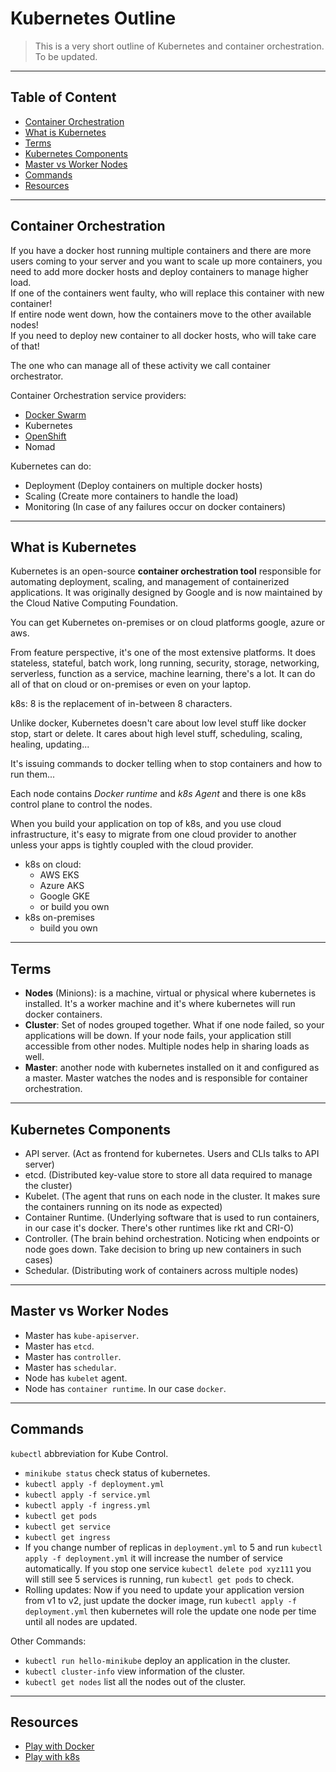 # Kubernetes Outline

> This is a very short outline of Kubernetes and container orchestration. To be updated.

***

## Table of Content

* [Container Orchestration](#container-orchestration)
* [What is Kubernetes](#what-is-kubernetes)
* [Terms](#terms)
* [Kubernetes Components](#kubernetes-components)
* [Master vs Worker Nodes](#master-vs-worker-nodes)
* [Commands](#commands)
* [Resources](#resources)

***

## Container Orchestration

If you have a docker host running multiple containers and there are more users coming to your server and you want to scale up more containers, you need to add more docker hosts and deploy containers to manage higher load.  
If one of the containers went faulty, who will replace this container with new container!  
If entire node went down, how the containers move to the other available nodes!  
If you need to deploy new container to all docker hosts, who will take care of that!

The one who can manage all of these activity we call container orchestrator.

Container Orchestration service providers:

* [Docker Swarm](./docker-outline.md)
* Kubernetes
* [OpenShift](./openshift-outline.md)
* Nomad

Kubernetes can do:

* Deployment (Deploy containers on multiple docker hosts)
* Scaling (Create more containers to handle the load)
* Monitoring (In case of any failures occur on docker containers)

***

## What is Kubernetes

Kubernetes is an open-source **container orchestration tool** responsible for automating deployment, scaling, and management of containerized applications. It was originally designed by Google and is now maintained by the Cloud Native Computing Foundation.

You can get Kubernetes on-premises or on cloud platforms google, azure or aws.

From feature perspective, it's one of the most extensive platforms. It does stateless, stateful, batch work, long running, security, storage, networking, serverless, function as a service, machine learning, there's a lot. It can do all of that on cloud or on-premises or even on your laptop.

k8s: 8 is the replacement of in-between 8 characters.

Unlike docker, Kubernetes doesn't care about low level stuff like docker stop, start or delete. It cares about high level stuff, scheduling, scaling, healing, updating...

It's issuing commands to docker telling when to stop containers and how to run them...

Each node contains _Docker runtime_ and _k8s Agent_ and there is one k8s control plane to control the nodes.

When you build your application on top of k8s, and you use cloud infrastructure, it's easy to migrate from one cloud provider to another unless your apps is tightly coupled with the cloud provider.

* k8s on cloud:
  * AWS EKS
  * Azure AKS
  * Google GKE
  * or build you own
* k8s on-premises
  * build you own

***

## Terms

* **Nodes** (Minions): is a machine, virtual or physical where kubernetes is installed. It's a worker machine and it's where kubernetes will run docker containers.
* **Cluster**: Set of nodes grouped together. What if one node failed, so your applications will be down. If your node fails, your application still accessible from other nodes. Multiple nodes help in sharing loads as well.
* **Master**: another node with kubernetes installed on it and configured as a master. Master watches the nodes and is responsible for container orchestration.

***

## Kubernetes Components

* API server. (Act as frontend for kubernetes. Users and CLIs talks to API server)
* etcd. (Distributed key-value store to store all data required to manage the cluster)
* Kubelet. (The agent that runs on each node in the cluster. It makes sure the containers running on its node as expected)
* Container Runtime. (Underlying software that is used to run containers, in our case it's docker. There's other runtimes like rkt and CRI-O)
* Controller. (The brain behind orchestration. Noticing when endpoints or node goes down. Take decision to bring up new containers in such cases)
* Schedular. (Distributing work of containers across multiple nodes)

***

## Master vs Worker Nodes

* Master has `kube-apiserver`.
* Master has `etcd`.
* Master has `controller`.
* Master has `schedular`.
* Node has `kubelet` agent.
* Node has `container runtime`. In our case `docker`.

***

## Commands

`kubectl` abbreviation for Kube Control.

* `minikube status` check status of kubernetes.
* `kubectl apply -f deployment.yml`
* `kubectl apply -f service.yml`
* `kubectl apply -f ingress.yml`
* `kubectl get pods`
* `kubectl get service`
* `kubectl get ingress`
* If you change number of replicas in `deployment.yml` to 5 and run `kubectl apply -f deployment.yml` it will increase the number of service automatically. If you stop one service `kubectl delete pod xyz111` you will still see 5 services is running, run `kubectl get pods` to check.
* Rolling updates: Now if you need to update your application version from v1 to v2, just update the docker image, run `kubectl apply -f deployment.yml` then kubernetes will role the update one node per time until all nodes are updated.

Other Commands:

* `kubectl run hello-minikube` deploy an application in the cluster.
* `kubectl cluster-info` view information of the cluster.
* `kubectl get nodes` list all the nodes out of the cluster.

***

## Resources

* [Play with Docker](https://play-with-docker.com)
* [Play with k8s](https://play-with-k8s.com)
